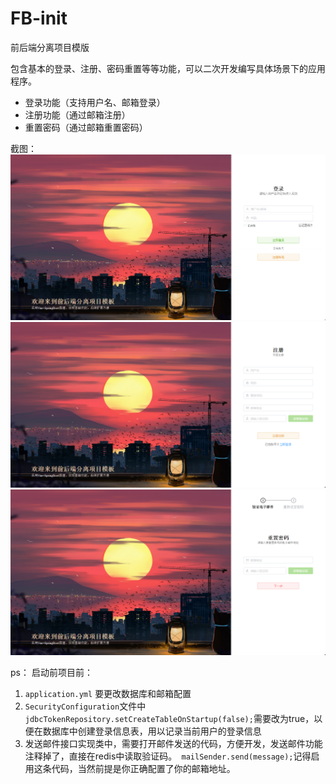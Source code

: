 # FB-init
前后端分离项目模版

包含基本的登录、注册、密码重置等等功能，可以二次开发编写具体场景下的应用程序。
- 登录功能（支持用户名、邮箱登录）
- 注册功能（通过邮箱注册）
- 重置密码（通过邮箱重置密码）

截图：
![登录](doc/登录页面.png)
![注册](doc/注册页面.png)
![重置](doc/重置密码页面.png)


ps：
启动前项目前：
1. `application.yml` 要更改数据库和邮箱配置
2. `SecurityConfiguration`文件中`jdbcTokenRepository.setCreateTableOnStartup(false);`需要改为true，以便在数据库中创建登录信息表，用以记录当前用户的登录信息
3. 发送邮件接口实现类中，需要打开邮件发送的代码，方便开发，发送邮件功能注释掉了，直接在redis中读取验证码。` mailSender.send(message);`记得启用这条代码，当然前提是你正确配置了你的邮箱地址。